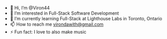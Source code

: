 - 👋 Hi, I’m @Viron44
- 👀 I’m interested in Full-Stack Software Development
- 🌱 I’m currently learning Full-Stack at Lighthouse Labs in Toronto, Ontario
- 📫 How to reach me virondawith@gmail.com
- ⚡ Fun fact: I love to also make music

<!---
Viron44/Viron44 is a ✨ special ✨ repository because its `README.md` (this file) appears on your GitHub profile.
You can click the Preview link to take a look at your changes.
---
